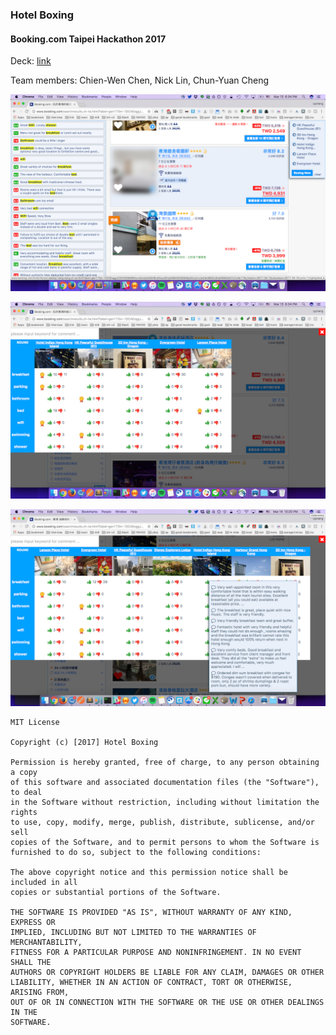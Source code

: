 ### Hotel Boxing
#### Booking.com Taipei Hackathon 2017

Deck: [link](https://speakerdeck.com/bryanyuan2/hotel-boxing-booking-dot-com-taipei-hackathon-2017)

Team members: Chien-Wen Chen, Nick Lin, Chun-Yuan Cheng 


![listing](https://github.com/bryanyuan2/booking-com-hackathon/blob/master/screenshots/listing.png?raw=true)

![listing](https://github.com/bryanyuan2/booking-com-hackathon/blob/master/screenshots/pktable-1.png?raw=true)

![listing](https://github.com/bryanyuan2/booking-com-hackathon/blob/master/screenshots/pktable-2.png?raw=true)

```
MIT License

Copyright (c) [2017] Hotel Boxing

Permission is hereby granted, free of charge, to any person obtaining a copy
of this software and associated documentation files (the "Software"), to deal
in the Software without restriction, including without limitation the rights
to use, copy, modify, merge, publish, distribute, sublicense, and/or sell
copies of the Software, and to permit persons to whom the Software is
furnished to do so, subject to the following conditions:

The above copyright notice and this permission notice shall be included in all
copies or substantial portions of the Software.

THE SOFTWARE IS PROVIDED "AS IS", WITHOUT WARRANTY OF ANY KIND, EXPRESS OR
IMPLIED, INCLUDING BUT NOT LIMITED TO THE WARRANTIES OF MERCHANTABILITY,
FITNESS FOR A PARTICULAR PURPOSE AND NONINFRINGEMENT. IN NO EVENT SHALL THE
AUTHORS OR COPYRIGHT HOLDERS BE LIABLE FOR ANY CLAIM, DAMAGES OR OTHER
LIABILITY, WHETHER IN AN ACTION OF CONTRACT, TORT OR OTHERWISE, ARISING FROM,
OUT OF OR IN CONNECTION WITH THE SOFTWARE OR THE USE OR OTHER DEALINGS IN THE
SOFTWARE.
```